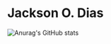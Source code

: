 # Jackson O. Dias
![Anurag's GitHub stats](https://github-readme-stats.vercel.app/api?username=Jackson&show_icons=true&theme=radical&custom_title=Jackson)

